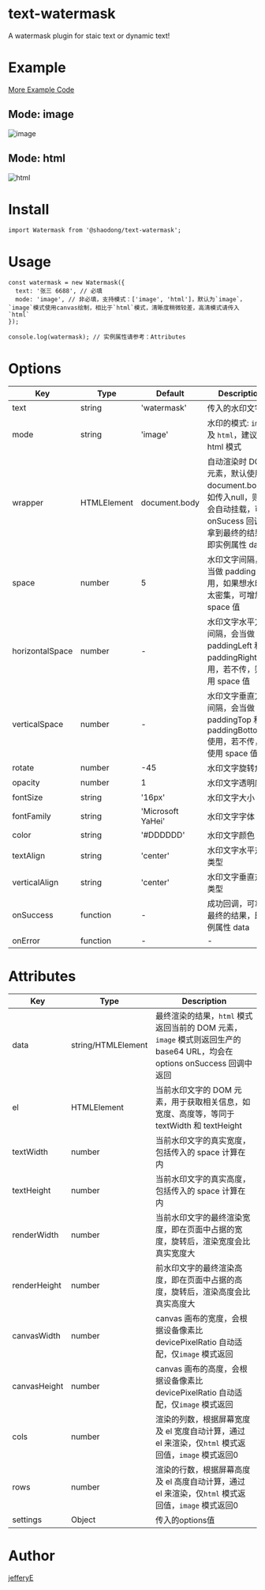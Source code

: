 # text-watermask

A watermask plugin for staic text or dynamic text!

# Example

[More Example Code](https://github.com/jefferyE/text-watermask/tree/master/examples)

## Mode: image
![image](/snapshots/image-watermask.png)

## Mode: html
![html](/snapshots/html-watermask.png)

# Install

```
import Watermask from '@shaodong/text-watermask';

```
# Usage

```
const watermask = new Watermask({
  text: '张三 6688', // 必填
  mode: 'image', // 非必填，支持模式：['image', 'html']，默认为`image`，`image`模式使用canvas绘制，相比于`html`模式，清晰度稍微较差，高清模式请传入`html`
});

console.log(watermask); // 实例属性请参考：Attributes

```
# Options

|  Key  | Type  |  Default  | Description  |
|  ----  | ----  |  ----  | ----  |
| text  | string | 'watermask' | 传入的水印文字 |
| mode  | string | 'image' | 水印的模式: `image` 及 `html`，建议使用 html 模式 |
| wrapper  | HTMLElement | document.body | 自动渲染时 DOM 元素，默认使用 document.body，如传入null，则不会自动挂载，可在 onSucess 回调中拿到最终的结果，即实例属性 data |
| space  | number | 5 | 水印文字间隔，会当做 padding 使用，如果想水印不太密集，可增加 space 值 |
| horizontalSpace  | number | - | 水印文字水平方向间隔，会当做 paddingLeft 和 paddingRight 使用，若不传，则使用 space 值 |
| verticalSpace  | number | - | 水印文字垂直方向间隔，会当做 paddingTop 和 paddingBottom 使用，若不传，则使用 space 值 |
| rotate  | number | -45 | 水印文字旋转角度 |
| opacity  | number | 1 | 水印文字透明度 |
| fontSize  | string | '16px' | 水印文字大小 |
| fontFamily  | string | 'Microsoft YaHei' | 水印文字字体 |
| color  | string | '#DDDDDD' | 水印文字颜色 |
| textAlign  | string | 'center' | 水印文字水平对齐类型 |
| verticalAlign  | string | 'center' | 水印文字垂直对齐类型 |
| onSuccess  | function | - | 成功回调，可拿到最终的结果，即实例属性 data |
| onError  | function | - | - |

# Attributes
|  Key  | Type  | Description  |
|  ----  | ----  | ----  |
| data  | string/HTMLElement | 最终渲染的结果，`html` 模式返回当前的 DOM 元素，`image` 模式则返回生产的 base64 URL，均会在options  onSuccess 回调中返回 |
| el  | HTMLElement | 当前水印文字的 DOM 元素，用于获取相关信息，如宽度、高度等，等同于 textWidth 和 textHeight |
| textWidth  | number | 当前水印文字的真实宽度，包括传入的 space 计算在内 |
| textHeight  | number | 当前水印文字的真实高度，包括传入的 space 计算在内 |
| renderWidth  | number | 当前水印文字的最终渲染宽度，即在页面中占据的宽度，旋转后，渲染宽度会比真实宽度大 |
| renderHeight  | number | 前水印文字的最终渲染高度，即在页面中占据的高度，旋转后，渲染高度会比真实高度大 |
| canvasWidth  | number | canvas 画布的宽度，会根据设备像素比 devicePixelRatio 自动适配，仅`image` 模式返回 |
| canvasHeight  | number | canvas 画布的高度，会根据设备像素比 devicePixelRatio 自动适配，仅`image` 模式返回 |
| cols  | number | 渲染的列数，根据屏幕宽度及 el 宽度自动计算，通过 el 来渲染，仅`html` 模式返回值，`image` 模式返回0 |
| rows  | number | 渲染的行数，根据屏幕高度及 el 高度自动计算，通过 el 来渲染，仅`html` 模式返回值，`image` 模式返回0 |
| settings  | Object | 传入的options值 |

# Author
[jefferyE](https://github.com/jefferyE)

